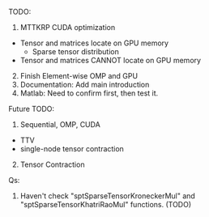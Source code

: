 TODO:

1. MTTKRP CUDA optimization
  * Tensor and matrices locate on GPU memory
    * Sparse tensor distribution
  * Tensor and matrices CANNOT locate on GPU memory
2. Finish Element-wise OMP and GPU
3. Documentation: Add main introduction
4. Matlab: Need to confirm first, then test it.



Future TODO:

1. Sequential, OMP, CUDA
  * TTV
  * single-node tensor contraction
2. Tensor Contraction

Qs:

1. Haven't check "sptSparseTensorKroneckerMul" and "sptSparseTensorKhatriRaoMul" functions. (TODO)
